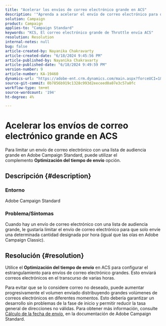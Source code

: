 ```yaml
---
title: "Acelerar los envíos de correo electrónico grande en ACS"
description: '"Aprenda a acelerar el envío de correo electrónico para que envíe solo una determinada cantidad designada por hora (igual que las olas en Adobe Campaign Classic)".'
solution: Campaign
product: Campaign
applies-to: "Campaign Standard"
keywords: "KCS, El correo electrónico grande de Throttle envía ACS"
resolution: Resolution
internal-notes: null
bug: false
article-created-by: Nayanika Chakravarty
article-created-date: "6/18/2024 9:45:56 PM"
article-published-by: Nayanika Chakravarty
article-published-date: "6/18/2024 9:49:59 PM"
version-number: 9
article-number: KA-19460
dynamics-url: "https://adobe-ent.crm.dynamics.com/main.aspx?forceUCI=1&pagetype=entityrecord&etn=knowledgearticle&id=5ecff31f-bc2d-ef11-840a-000d3a5b439f"
source-git-commit: 0b7856b919c1328c993d2eeceed0a07e3c57a0fc
workflow-type: tm+mt
source-wordcount: '194'
ht-degree: 4%

---
```


# Acelerar los envíos de correo electrónico grande en ACS


Para limitar un envío de correo electrónico con una lista de audiencia grande en Adobe Campaign Standard, puede utilizar el complemento <b>Optimización del tiempo de envío</b> opción.

## Descripción {#description}


### <b>Entorno</b>

Adobe Campaign Standard

### <b>Problema/Síntomas</b>

Cuando hay un envío de correo electrónico con una lista de audiencia grande, le gustaría limitar el envío de correo electrónico para que solo envíe una determinada cantidad designada por hora (igual que las olas en Adobe Campaign Classic).


## Resolución {#resolution}


Utilice el <b>Optimización del tiempo de envío</b> en ACS para configurar el estrangulamiento para envíos de correo electrónico grandes. Esto enviará correos electrónicos en el transcurso de varias horas.

Para evitar que se lo considere correo no deseado, puede aumentar progresivamente el volumen enviado distribuyendo grandes volúmenes de correos electrónicos en diferentes momentos. Esto debería garantizar un desarrollo sin problemas de la fase de inicio y permitir reducir la tasa general de direcciones no válidas. Para obtener más información, consulte [Cálculo de la fecha de envío](https://experienceleague.adobe.com/docs/campaign-standard/using/testing-and-sending/scheduling-messages/computing-the-sending-date.html), en la documentación de Adobe Campaign Standard.


